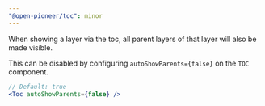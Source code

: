 ```yaml
---
"@open-pioneer/toc": minor
---
```


When showing a layer via the toc, all parent layers of that layer will also be made visible.

This can be disabled by configuring `autoShowParents={false}` on the `TOC` component.

```jsx
// Default: true
<Toc autoShowParents={false} />
```

